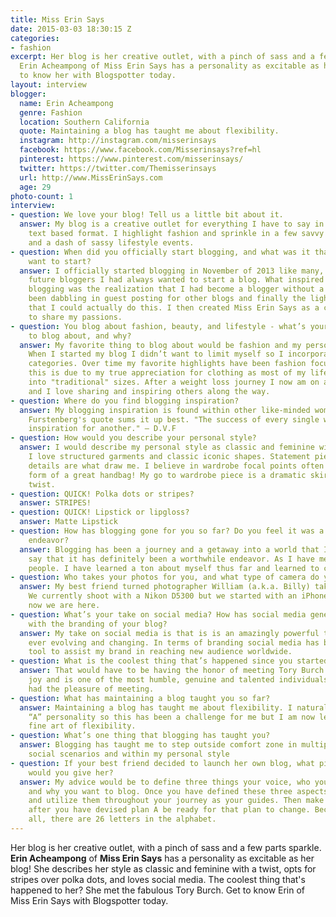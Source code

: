 ```yaml
---
title: Miss Erin Says
date: 2015-03-03 18:30:15 Z
categories:
- fashion
excerpt: Her blog is her creative outlet, with a pinch of sass and a few parts sparkle.
  Erin Acheampong of Miss Erin Says has a personality as excitable as her blog! Get
  to know her with Blogspotter today.
layout: interview
blogger:
  name: Erin Acheampong
  genre: Fashion
  location: Southern California
  quote: Maintaining a blog has taught me about flexibility.
  instagram: http://instagram.com/misserinsays
  facebook: https://www.facebook.com/Misserinsays?ref=hl
  pinterest: https://www.pinterest.com/misserinsays/
  twitter: https://twitter.com/Themisserinsays
  url: http://www.MissErinSays.com
  age: 29
photo-count: 1
interview:
- question: We love your blog! Tell us a little bit about it.
  answer: My blog is a creative outlet for everything I have to say in a visual and
    text based format. I highlight fashion and sprinkle in a few savvy beauty tips
    and a dash of sassy lifestyle events.
- question: When did you officially start blogging, and what was it that made you
    want to start?
  answer: I officially started blogging in November of 2013 like many, current, and
    future bloggers I had always wanted to start a blog. What inspired me to pursue
    blogging was the realization that I had become a blogger without a blog! I had
    been dabbling in guest posting for other blogs and finally the light went off
    that I could actually do this. I then created Miss Erin Says as a creative space
    to share my passions.
- question: You blog about fashion, beauty, and lifestyle - what’s your favorite thing
    to blog about, and why?
  answer: My favorite thing to blog about would be fashion and my personal style.
    When I started my blog I didn’t want to limit myself so I incorporated multiple
    categories. Over time my favorite highlights have been fashion focused. I think
    this is due to my true appreciation for clothing as most of my life I didn’t fit
    into "traditional" sizes. After a weight loss journey I now am on a fashion journey
    and I love sharing and inspiring others along the way.
- question: Where do you find blogging inspiration?
  answer: My blogging inspiration is found within other like-minded women. Diane Von
    Furstenberg's quote sums it up best. "The success of every single woman is an
    inspiration for another." — D.V.F
- question: How would you describe your personal style?
  answer: I would describe my personal style as classic and feminine with a twist.
    I love structured garments and classic iconic shapes. Statement pieces with unique
    details are what draw me. I believe in wardrobe focal points often found in the
    form of a great handbag! My go to wardrobe piece is a dramatic skirt thus the
    twist.
- question: QUICK! Polka dots or stripes?
  answer: STRIPES!
- question: QUICK! Lipstick or lipgloss?
  answer: Matte Lipstick
- question: How has blogging gone for you so far? Do you feel it was a worthwhile
    endeavor?
  answer: Blogging has been a journey and a getaway into a world that I love. I would
    say that it has definitely been a worthwhile endeavor. As I have met so many inspirational
    people. I have learned a ton about myself thus far and learned to challenge myself.
- question: Who takes your photos for you, and what type of camera do you use?
  answer: My best friend turned photographer William (a.k.a. Billy) takes my photos.
    We currently shoot with a Nikon D5300 but we started with an iPhone5 and well
    now we are here.
- question: What’s your take on social media? How has social media generally helped
    with the branding of your blog?
  answer: My take on social media is that is is an amazingly powerful tool that is
    ever evolving and changing. In terms of branding social media has been a great
    tool to assist my brand in reaching new audience worldwide.
- question: What is the coolest thing that’s happened since you started?
  answer: That would have to be having the honor of meeting Tory Burch. She was a
    joy and is one of the most humble, genuine and talented individuals I have ever
    had the pleasure of meeting.
- question: What has maintaining a blog taught you so far?
  answer: Maintaining a blog has taught me about flexibility. I naturally have a type
    “A” personality so this has been a challenge for me but I am now learning the
    fine art of flexibility.
- question: What’s one thing that blogging has taught you?
  answer: Blogging has taught me to step outside comfort zone in multiple arenas including
    social scenarios and within my personal style
- question: If your best friend decided to launch her own blog, what piece of advice
    would you give her?
  answer: My advice would be to define three things your voice, who you want to inspire,
    and why you want to blog. Once you have defined these three aspects REMEMBER them
    and utilize them throughout your journey as your guides. Then make a plan A and
    after you have devised plan A be ready for that plan to change. Because, after
    all, there are 26 letters in the alphabet.
---
```


Her blog is her creative outlet, with a pinch of sass and a few parts sparkle. **Erin Acheampong** of **Miss Erin Says** has a personality as excitable as her blog! She describes her style as classic and feminine with a twist, opts for stripes over polka dots, and loves social media. The coolest thing that's happened to her? She met the fabulous Tory Burch. Get to know Erin of Miss Erin Says with Blogspotter today.